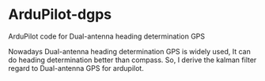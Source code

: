 # ArduPilot-dgps
ArduPilot code for Dual-antenna heading determination GPS

Nowadays Dual-antenna heading determination GPS is widely used, It can do heading determination better than compass. So, I derive the kalman filter regard to Dual-antenna GPS for ardupilot.
